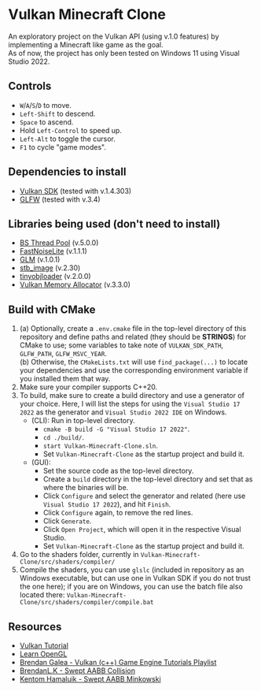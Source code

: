 # Vulkan Minecraft Clone
An exploratory project on the Vulkan API (using v.1.0 features) by implementing a Minecraft like game as the goal.<br>
As of now, the project has only been tested on Windows 11 using Visual Studio 2022.

## Controls
- `W`/`A`/`S`/`D` to move.
- `Left-Shift` to descend.
- `Space` to ascend.
- Hold `Left-Control` to speed up.
- `Left-Alt` to toggle the cursor.
- `F1` to cycle "game modes".

## Dependencies to install
- [Vulkan SDK](https://www.lunarg.com/vulkan-sdk/) (tested with v.1.4.303)
- [GLFW](https://www.glfw.org/) (tested with v.3.4)

## Libraries being used (don't need to install)
- [BS Thread Pool](https://github.com/bshoshany/thread-pool) (v.5.0.0)
- [FastNoiseLite](https://github.com/Auburn/FastNoiseLite) (v.1.1.1)
- [GLM](https://github.com/g-truc/glm) (v.1.0.1)
- [stb_image](https://github.com/nothings/stb) (v.2.30)
- [tinyobjloader](https://github.com/tinyobjloader/tinyobjloader) (v.2.0.0)
- [Vulkan Memory Allocator](https://github.com/GPUOpen-LibrariesAndSDKs/VulkanMemoryAllocator) (v.3.3.0)

## Build with CMake
1. (a) Optionally, create a `.env.cmake` file in the top-level directory of this repository and define paths and related (they should be **STRINGS**) for CMake to use; some variables to take note of `VULKAN_SDK_PATH`, `GLFW_PATH`, `GLFW_MSVC_YEAR`.  
(b) Otherwise, the `CMakeLists.txt` will use `find_package(...)` to locate your dependencies and use the corresponding environment variable if you installed them that way.
2. Make sure your compiler supports C++20.
3. To build, make sure to create a build directory and use a generator of your choice. Here, I will list the steps for using the `Visual Studio 17 2022` as the generator and `Visual Studio 2022 IDE` on Windows. 
    * (CLI): Run in top-level directory.
        * `cmake -B build -G "Visual Studio 17 2022"`.
        * `cd ./build/`.
        * `start Vulkan-Minecraft-Clone.sln`.
        * Set `Vulkan-Minecraft-Clone` as the startup project and build it.
    * (GUI):
        * Set the source code as the top-level directory.
        * Create a `build` directory in the top-level directory and set that as where the binaries will be.
        * Click `Configure` and select the generator and related (here use `Visual Studio 17 2022`), and hit `Finish`.
        * Click `Configure` again, to remove the red lines.
        * Click `Generate`.
        * Click `Open Project`, which will open it in the respective Visual Studio.
        * Set `Vulkan-Minecraft-Clone` as the startup project and build it.
4. Go to the shaders folder, currently in `Vulkan-Minecraft-Clone/src/shaders/compiler/`
5. Compile the shaders, you can use `glslc` (included in repository as an Windows executable, but can use one in Vulkan SDK if you do not trust the one here); if you are on Windows, you can use the batch file also located there: `Vulkan-Minecraft-Clone/src/shaders/compiler/compile.bat`

## Resources
- [Vulkan Tutorial](https://vulkan-tutorial.com/)
- [Learn OpenGL](https://learnopengl.com/)
- [Brendan Galea - Vulkan (c++) Game Engine Tutorials Playlist](https://youtube.com/playlist?list=PL8327DO66nu9qYVKLDmdLW_84-yE4auCR&si=4Qpm8svqKWqGVDzK)
- [BrendanL.K - Swept AABB Collision](https://www.gamedev.net/tutorials/programming/general-and-gameplay-programming/swept-aabb-collision-detection-and-response-r3084/)
- [Kentom Hamaluik - Swept AABB Minkowski](https://blog.hamaluik.ca/posts/swept-aabb-collision-using-minkowski-difference/)
